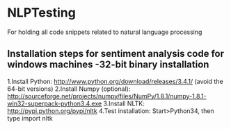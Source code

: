 # NLPTesting
For holding all code snippets related to natural language processing

## Installation steps for sentiment analysis code for windows machines -32-bit binary installation

1.Install Python: http://www.python.org/download/releases/3.4.1/ (avoid the 64-bit versions)
2.Install Numpy (optional): http://sourceforge.net/projects/numpy/files/NumPy/1.8.1/numpy-1.8.1-win32-superpack-python3.4.exe
3.Install NLTK: http://pypi.python.org/pypi/nltk
4.Test installation: Start>Python34, then type import nltk


